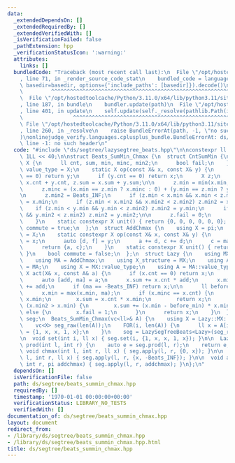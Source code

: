 ```yaml
---
data:
  _extendedDependsOn: []
  _extendedRequiredBy: []
  _extendedVerifiedWith: []
  _isVerificationFailed: false
  _pathExtension: hpp
  _verificationStatusIcon: ':warning:'
  attributes:
    links: []
  bundledCode: "Traceback (most recent call last):\n  File \"/opt/hostedtoolcache/Python/3.11.0/x64/lib/python3.11/site-packages/onlinejudge_verify/documentation/build.py\"\
    , line 71, in _render_source_code_stat\n    bundled_code = language.bundle(stat.path,\
    \ basedir=basedir, options={'include_paths': [basedir]}).decode()\n          \
    \         ^^^^^^^^^^^^^^^^^^^^^^^^^^^^^^^^^^^^^^^^^^^^^^^^^^^^^^^^^^^^^^^^^^^^^^^^^^^^^^^^^\n\
    \  File \"/opt/hostedtoolcache/Python/3.11.0/x64/lib/python3.11/site-packages/onlinejudge_verify/languages/cplusplus.py\"\
    , line 187, in bundle\n    bundler.update(path)\n  File \"/opt/hostedtoolcache/Python/3.11.0/x64/lib/python3.11/site-packages/onlinejudge_verify/languages/cplusplus_bundle.py\"\
    , line 401, in update\n    self.update(self._resolve(pathlib.Path(included), included_from=path))\n\
    \                ^^^^^^^^^^^^^^^^^^^^^^^^^^^^^^^^^^^^^^^^^^^^^^^^^^^^^^^^^\n \
    \ File \"/opt/hostedtoolcache/Python/3.11.0/x64/lib/python3.11/site-packages/onlinejudge_verify/languages/cplusplus_bundle.py\"\
    , line 260, in _resolve\n    raise BundleErrorAt(path, -1, \"no such header\"\
    )\nonlinejudge_verify.languages.cplusplus_bundle.BundleErrorAt: ds/segtree/lazysegtree_beats.hpp:\
    \ line -1: no such header\n"
  code: "#include \"ds/segtree/lazysegtree_beats.hpp\"\n\nconstexpr ll Beats_INF =\
    \ 1LL << 40;\n\nstruct Beats_SumMin_Chmax {\n  struct CntSumMin {\n    struct\
    \ X {\n      ll cnt, sum, min, minc, min2;\n      bool fail;\n    };\n    using\
    \ value_type = X;\n    static X op(const X& x, const X& y) {\n      if (x.cnt\
    \ == 0) return y;\n      if (y.cnt == 0) return x;\n      X z;\n      z.cnt =\
    \ x.cnt + y.cnt, z.sum = x.sum + y.sum;\n\n      z.min = min(x.min, y.min);\n\
    \      z.minc = (x.min == z.min ? x.minc : 0) + (y.min == z.min ? y.minc : 0);\n\
    \n      z.min2 = Beats_INF;\n      if (z.min < x.min && x.min < z.min2) z.min2\
    \ = x.min;\n      if (z.min < x.min2 && x.min2 < z.min2) z.min2 = x.min2;\n  \
    \    if (z.min < y.min && y.min < z.min2) z.min2 = y.min;\n      if (z.min < y.min2\
    \ && y.min2 < z.min2) z.min2 = y.min2;\n\n      z.fail = 0;\n      return z;\n\
    \    }\n    static constexpr X unit() { return {0, 0, 0, 0, 0, 0}; }\n    bool\
    \ commute = true;\n  };\n  struct AddChmax {\n    using X = pi;\n    using value_type\
    \ = X;\n    static constexpr X op(const X& x, const X& y) {\n      auto [a, c]\
    \ = x;\n      auto [d, f] = y;\n      a += d, c += d;\n      c = max(c, f);\n\
    \      return {a, c};\n    }\n    static constexpr X unit() { return {0, -Beats_INF};\
    \ }\n    bool commute = false;\n  };\n  struct Lazy {\n    using MX = CntSumMin;\n\
    \    using MA = AddChmax;\n    using X_structure = MX;\n    using A_structure\
    \ = MA;\n    using X = MX::value_type;\n    using A = MA::value_type;\n    static\
    \ X act(X& x, const A& a) {\n      if (x.cnt == 0) return x;\n      assert(!x.fail);\n\
    \      auto [add, ma] = a;\n      x.sum += x.cnt * add;\n      x.min += add, x.min2\
    \ += add;\n      if (ma == -Beats_INF) return x;\n\n      ll before_min = x.min;\n\
    \      x.min = max(x.min, ma);\n      if (x.minc == x.cnt) {\n        x.min2 =\
    \ x.min;\n        x.sum = x.cnt * x.min;\n        return x;\n      }\n      if\
    \ (x.min2 > x.min) {\n        x.sum += (x.min - before_min) * x.minc;\n      }\
    \ else {\n        x.fail = 1;\n      }\n      return x;\n    }\n  };\n  LazySegTreeBeats<Lazy>\
    \ seg;\n  Beats_SumMin_Chmax(vc<ll>& A) {\n    using X = Lazy::MX::value_type;\n\
    \    vc<X> seg_raw(len(A));\n    FOR(i, len(A)) {\n      ll x = A[i];\n      seg_raw[i]\
    \ = {1, x, x, 1, x};\n    }\n    seg = LazySegTreeBeats<Lazy>(seg_raw);\n  }\n\
    \n  void set(int i, ll x) { seg.set(i, {1, x, x, 1, x}); }\n\n  Lazy::MX::value_type\
    \ prod(int l, int r) {\n    auto e = seg.prod(l, r);\n    return e;\n  }\n\n \
    \ void chmax(int l, int r, ll x) { seg.apply(l, r, {0, x}); }\n\n  void add(int\
    \ l, int r, ll x) { seg.apply(l, r, {x, -Beats_INF}); }\n\n  void apply(int l,\
    \ int r, pi addchmax) { seg.apply(l, r, addchmax); }\n};\n"
  dependsOn: []
  isVerificationFile: false
  path: ds/segtree/beats_summin_chmax.hpp
  requiredBy: []
  timestamp: '1970-01-01 00:00:00+00:00'
  verificationStatus: LIBRARY_NO_TESTS
  verifiedWith: []
documentation_of: ds/segtree/beats_summin_chmax.hpp
layout: document
redirect_from:
- /library/ds/segtree/beats_summin_chmax.hpp
- /library/ds/segtree/beats_summin_chmax.hpp.html
title: ds/segtree/beats_summin_chmax.hpp
---
```

